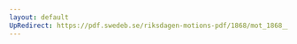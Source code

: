 ```yaml
---
layout: default
UpRedirect: https://pdf.swedeb.se/riksdagen-motions-pdf/1868/mot_1868__fk__00080/mot_1868__fk__00080_005.pdf
---
```

